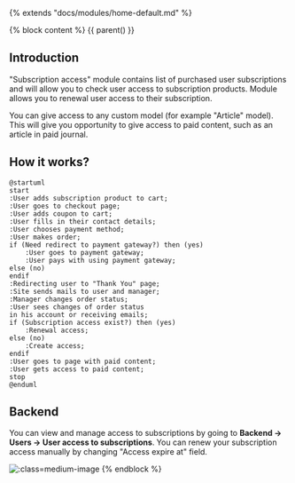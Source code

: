 {% extends "docs/modules/home-default.md" %}

{% block content %}
{{ parent() }}

## Introduction

"Subscription access" module contains list of purchased user subscriptions and will allow you to check user access to subscription products.
Module allows you to renewal user access to their subscription.

You can give access to any custom model (for example "Article" model). This will give you opportunity to give access to paid content, such as an article in paid journal.

## How it works?

```plantuml
@startuml
start
:User adds subscription product to cart;
:User goes to checkout page;
:User adds coupon to cart;
:User fills in their contact details;
:User chooses payment method;
:User makes order;
if (Need redirect to payment gateway?) then (yes)
    :User goes to payment gateway;
    :User pays with using payment gateway;
else (no)
endif
:Redirecting user to "Thank You" page;
:Site sends mails to user and manager;
:Manager changes order status;
:User sees changes of order status
in his account or receiving emails;
if (Subscription access exist?) then (yes)
    :Renewal access;
else (no)
    :Create access;
endif
:User goes to page with paid content;
:User gets access to paid content;
stop
@enduml
```

## Backend

You can view and manage access to subscriptions by going to **Backend -> Users -> User access to subscriptions**.
You can renew your subscription access manually by changing "Access expire at" field.

![](./../../assets/images/backend-subscription-access-1.png ':class=medium-image')
{% endblock %}
